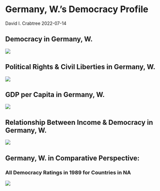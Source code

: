 Germany, W.’s Democracy Profile
================
David I. Crabtree
2022-07-14

## Democracy in Germany, W.

![](C:\Users\David\Desktop\PROGRA~1\FILESA~1\DEMOCR~1\reports\GERMAN~2._FI/figure-gfm/Demscore-1.png)<!-- -->

## Political Rights & Civil Liberties in Germany, W.

![](C:\Users\David\Desktop\PROGRA~1\FILESA~1\DEMOCR~1\reports\GERMAN~2._FI/figure-gfm/Political%20Rights%20&%20Civil%20Libs-1.png)<!-- -->

## GDP per Capita in Germany, W.

![](C:\Users\David\Desktop\PROGRA~1\FILESA~1\DEMOCR~1\reports\GERMAN~2._FI/figure-gfm/GDP%20per%20Capita-1.png)<!-- -->

## Relationship Between Income & Democracy in Germany, W.

![](C:\Users\David\Desktop\PROGRA~1\FILESA~1\DEMOCR~1\reports\GERMAN~2._FI/figure-gfm/Income%20&%20Dem-1.png)<!-- -->

## Germany, W. in Comparative Perspective:

### All Democracy Ratings in 1989 for Countries in NA

![](C:\Users\David\Desktop\PROGRA~1\FILESA~1\DEMOCR~1\reports\GERMAN~2._FI/figure-gfm/Democracy%20in%20Comparative%20Perspective-1.png)<!-- -->
